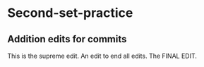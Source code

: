 # Second-set-practice
## Addition edits for commits

This is the supreme edit. An edit to end all edits. The FINAL EDIT.
